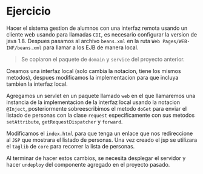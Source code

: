 # Ejercicio

Hacer el sistema gestion de alumnos con una interfaz remota usando un cliente web usando
para llamadas `CDI`, es necesario configurar la version de java 1.8. Despues pasamos al
archivo `beans.xml` en la ruta `Web Pages/WEB-INF/beans.xml` para llamar a los EJB de manera
local.

> Se copiaron el paquete de `domain` y `service` del proyecto anterior.

Creamos una interfaz local (solo cambia la notacion, tiene los mismos metodos), despues
modificamos la implementacion para que incluya tambien la interfaz local.

Agregamos un servlet en un paquete llamado `web` en el que llamaremos una instancia de
la implementacion de la interfaz local usando la notacion `@Inject`, posteriormente
sobreescribimos el metodo `doGet` para enviar el listado de personas con la clase `request`
especificamente con sus metodos `setAttribute`, `getRequestDispatcher` y `forward`.

Modificamos el `index.html` para que tenga un enlace que nos redireccione al `JSP` que
mostrara el listado de personas. Una vez creado el jsp se utilizara el `taglib` de `core`
para recorrer la lista de personas.

Al terminar de hacer estos cambios, se necesita desplegar el servidor y hacer `undeploy` del
componente agregado en el proyecto pasado.
